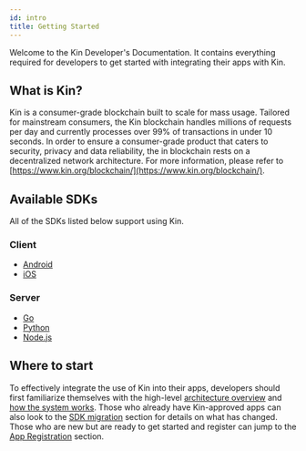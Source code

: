 ```yaml
---
id: intro
title: Getting Started
---
```


Welcome to the Kin Developer's Documentation. It contains everything required for developers to get started with integrating their apps with Kin.

## What is Kin?

Kin is a consumer-grade blockchain built to scale for mass usage. Tailored for mainstream consumers, the Kin blockchain handles millions of requests per day and currently processes over 99% of transactions in under 10 seconds. In order to ensure a consumer-grade product that caters to security, privacy and data reliability, the in blockchain rests on a decentralized network architecture. For more information, please refer to [https://www.kin.org/blockchain/](https://www.kin.org/blockchain/).

## Available SDKs

All of the SDKs listed below support using Kin.

### Client

- [Android](https://github.com/kinecosystem/kin-android)
- [iOS](https://github.com/kinecosystem/kin-ios)

### Server

- [Go](https://github.com/kinecosystem/agora)
- [Python](https://github.com/kinecosystem/kin-python)
- [Node.js](https://github.com/kinecosystem/kin-node)

## Where to start

To effectively integrate the use of Kin into their apps, developers should first familiarize themselves with the high-level [architecture overview](/kin-architecture-overview) and [how the system works](/how-it-works). Those who already have Kin-approved apps can also look to the [SDK migration](/sdk-migration) section for details on what has changed. Those who are new but are ready to get started and register can jump to the [App Registration](/app-registration) section.

